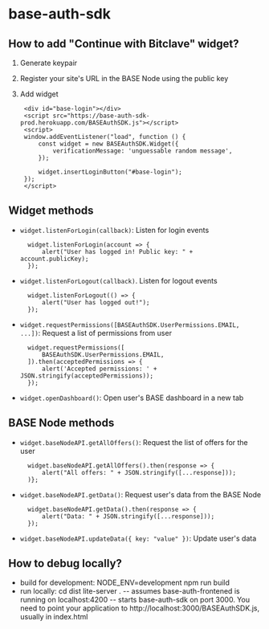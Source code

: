 base-auth-sdk
=============

How to add "Continue with Bitclave" widget?
-------------------------------------------

1. Generate keypair
2. Register your site's URL in the BASE Node using the public key
3. Add widget

        <div id="base-login"></div>
        <script src="https://base-auth-sdk-prod.herokuapp.com/BASEAuthSDK.js"></script>
        <script>
        window.addEventListener("load", function () {
            const widget = new BASEAuthSDK.Widget({
                verificationMessage: 'unguessable random message',
            });

            widget.insertLoginButton("#base-login");
        });
        </script>


Widget methods
--------------

- `widget.listenForLogin(callback)`: Listen for login events

        widget.listenForLogin(account => {
            alert("User has logged in! Public key: " + account.publicKey);
        });


- `widget.listenForLogout(callback)`. Listen for logout events

        widget.listenForLogout(() => {
            alert("User has logged out!");
        });

- `widget.requestPermissions([BASEAuthSDK.UserPermissions.EMAIL, ...])`: Request a list of permissions from user

        widget.requestPermissions([
            BASEAuthSDK.UserPermissions.EMAIL,
        ]).then(acceptedPermissions => {
            alert('Accepted permissions: ' + JSON.stringify(acceptedPermissions));
        });

- `widget.openDashboard()`: Open user's BASE dashboard in a new tab


BASE Node methods
-----------------

- `widget.baseNodeAPI.getAllOffers()`: Request the list of offers for the user

        widget.baseNodeAPI.getAllOffers().then(response => {
            alert("All offers: " + JSON.stringify([...response]));
        )};

- `widget.baseNodeAPI.getData()`: Request user's data from the BASE Node

        widget.baseNodeAPI.getData().then(response => {
            alert("Data: " + JSON.stringify([...response]));
        });

- `widget.baseNodeAPI.updateData({ key: "value" })`: Update user's data


How to debug locally?
-------------------------------------------
- build for development: NODE_ENV=development npm run build
- run locally: cd dist lite-server .
-- assumes base-auth-frontened is running on localhost:4200
-- starts base-auth-sdk on port 3000. You need to point your application to http://localhost:3000/BASEAuthSDK.js, usually in index.html
